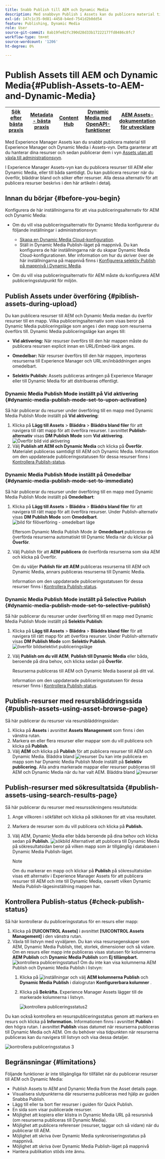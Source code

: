```yaml
---
title: Snabb Publish till AEM och Dynamic Media
description: Med snabbvyn Publish i Assets kan du publicera material till AEM och Dynamic Media samtidigt eller separat. Du kan välja resurser och mappar och välja att publicera till Dynamic Media eller AEM.
exl-id: 147c1c35-0d81-4458-b4ed-7541d2b0dd54
feature: Publishing, Dynamic Media
role: User
source-git-commit: 8ab19fe82fc390d28d33b17222177fd8486c8fc7
workflow-type: tm+mt
source-wordcount: '1206'
ht-degree: 0%

---
```


# Publish Assets till AEM och Dynamic Media{#Publish-Assets-to-AEM-and-Dynamic-Media}

| [Sök efter bästa praxis](/help/assets/search-best-practices.md) | [Metadata - bästa praxis](/help/assets/metadata-best-practices.md) | [Content Hub](/help/assets/product-overview.md) | [Dynamic Media med OpenAPI-funktioner](/help/assets/dynamic-media-open-apis-overview.md) | [AEM Assets-dokumentation för utvecklare](https://developer.adobe.com/experience-cloud/experience-manager-apis/) |
| ------------- | --------------------------- |---------|----|-----|

Med Experience Manager Assets kan du snabbt publicera material till Experience Manager och Dynamic Media i Assets-vyn. Detta garanterar att du hanterar dina resurser och sedan publicerar dem i vyn [Assets utan att växla till administrationsvyn](/help/assets/overview.md##persona-based-experiences).

I Experience Manager Assets-vyn kan du publicera resurser till AEM eller Dynamic Media, eller till båda samtidigt. Du kan publicera resurser när du överför, bläddrar bland och söker efter resurser. Alla dessa alternativ för att publicera resurser beskrivs i den här artikeln i detalj.

## Innan du börjar {#before-you-begin}

Konfigurera de här inställningarna för att visa publiceringsalternativ för AEM och Dynamic Media:

* Om du vill visa publiceringsalternativ för Dynamic Media konfigurerar du följande inställningar i administrationsvyn:

   * [Skapa en Dynamic Media Cloud-konfiguration](/help/assets/dynamic-media/config-dm.md#configuring-dynamic-media-cloud-services).
   * Ställ in Dynamic Media Publish-läget på mappnivå. Du kan konfigurera de här inställningarna när du skapar Dynamic Media Cloud-konfigurationen. Mer information om hur du skriver över de här inställningarna på mappnivå finns i [Konfigurera selektiv Publish på mappnivå i Dynamic Media](/help/assets/dynamic-media/selective-publishing.md).

* Om du vill visa publiceringsalternativ för AEM måste du konfigurera AEM publiceringsslutpunkt för miljön.

## Publish Assets under överföring {#piblish-assets-during-upload}

Du kan publicera resurser till AEM och Dynamic Media medan du överför resurser till en mapp. Vilka publiceringsalternativ som visas beror på Dynamic Media publiceringsläge som anges i den mapp som resurserna överförs till. Dynamic Media publiceringsläge kan anges till:

* **Vid aktivering:** När resurser överförs till den här mappen måste du publicera resursen explicit innan en URL/Embed-länk anges.

* **Omedelbar:** När resurser överförs till den här mappen, importeras resurserna till Experience Manager och URL:en/inbäddningen anges omedelbart.
* **Selektiv Publish:** Assets publiceras antingen på Experience Manager eller till Dynamic Media för att distribueras offentligt.

### Dynamic Media Publish Mode inställt på Vid aktivering {#dynamic-media-publish-mode-set-to-upon-activation}

Så här publicerar du resurser under överföring till en mapp med Dynamic Media Publish Mode inställt på **Vid aktivering**:

1. Klicka på **Lägg till Assets** > **Bläddra** > **Bläddra bland filer** för att navigera till rätt mapp för att överföra resurser. I avsnittet **Publish-alternativ** visas **DM Publish Mode** som **Vid aktivering**.
   ![Överför bild vid aktivering](/help/assets/assets/upload-uactivation.svg)
2. Välj **Publish att AEM och Dynamic Media** och klicka på **Överför**. Materialet publiceras samtidigt till AEM och Dynamic Media. Information om den uppdaterade publiceringsstatusen för dessa resurser finns i [Kontrollera Publish-status](#check-publish-status).

### Dynamic Media Publish Mode inställt på Omedelbar {#dynamic-media-publish-mode-set-to-immediate}

Så här publicerar du resurser under överföring till en mapp med Dynamic Media Publish Mode inställt på **Omedelbart**:

1. Klicka på **Lägg till Assets** > **Bläddra** > **Bläddra bland filer** för att navigera till rätt mapp för att överföra resurser. Under Publish-alternativ visas **DM Publish Mode** som **Omedelbart**.
   ![bild för filöverföring - omedelbart läge](/help/assets/assets/resized-image-pdf-svg-new.svg)


   Eftersom Dynamic Media Publish Mode är **Omedelbart** publiceras de överförda resurserna automatiskt till Dynamic Media när du klickar på **Överför**.

2. Välj Publish för att **AEM publicera** de överförda resurserna som ska AEM och klicka på Överför.

   Om du väljer **Publish för att AEM** publiceras resurserna till AEM och Dynamic Media, annars publiceras resurserna till Dynamic Media.

   Information om den uppdaterade publiceringsstatusen för dessa resurser finns i [Kontrollera Publish-status](#check-publish-status).

### Dynamic Media Publish Mode inställt på Selective Publish {#dynamic-media-publish-mode-set-to-selective-publish}

Så här publicerar du resurser under överföring till en mapp med Dynamic Media Publish Mode inställt på **Selektiv Publish**:

1. Klicka på **Lägg till Assets** > **Bläddra** > **Bläddra bland filer** för att navigera till rätt mapp för att överföra resurser. Under Publish-alternativ visas **DM Publish Mode** som **Selektiv Publish**.
   ![överför bildselektivt publiceringsläge](/help/assets/assets/upload-selective.svg)

2. Välj **Publish om du vill AEM**, **Publish till Dynamic Media** eller båda, beroende på dina behov, och klicka sedan på **Överför**.

   Resurserna publiceras till AEM och Dynamic Media baserat på ditt val.

   Information om den uppdaterade publiceringsstatusen för dessa resurser finns i [Kontrollera Publish-status](#check-publish-status).

## Publish-resurser med resursbläddringssida {#publish-assets-using-asset-browse-page}

Så här publicerar du resurser via resursbläddringssidan:

1. Klicka på **Assets** i avsnittet **Assets Management** som finns i den vänstra rutan.
2. Markera en eller flera resurser eller mappar som du vill publicera och klicka på **Publish**.
3. Välj **AEM** och klicka på **Publish** för att publicera resurser till AEM och Dynamic Media.
   Bläddra bland ![resurser](/help/assets/assets/browse-uactivation-immediate.svg)
Du kan inte publicera en mapp som har Dynamic Media Publish Mode inställt på **Selektiv publicering.** Alla andra markerade mappar eller resurser publiceras till AEM och Dynamic Media när du har valt AEM.
   Bläddra bland ![resurser](/help/assets/assets/browse-selective123.svg)

## Publish-resurser med sökresultatsida {#publish-assets-using-search-results-page}

Så här publicerar du resurser med resurssökningens resultatsida:

1. Ange villkoren i sökfältet och klicka på sökikonen för att visa resultatet.
2. Markera de resurser som du vill publicera och klicka på **Publish.**
3. Välj AEM, Dynamic Media eller båda beroende på dina behov och klicka sedan på **Publish.**
   ![sökbild](/help/assets/assets/search-mode.svg)
Alternativet att publicera till Dynamic Media på sökresultatsidan beror på vilken mapp som är tillgänglig i databasen i Dynamic Media Publish-läget.

   >[!NOTE]
   >
   >Om du markerar en mapp och klickar på **Publish** på sökresultatsidan visas ett alternativ i Experience Manager Assets för att publicera resurser till AEM och inte till Dynamic Media, oavsett vilken Dynamic Media Publish-lägesinställning mappen har.

## Kontrollera Publish-status {#check-publish-status}

Så här kontrollerar du publiceringsstatus för en resurs eller mapp:

1. Klicka på **[!UICONTROL Assets]** i avsnittet **[!UICONTROL Assets Management]** i den vänstra rutan.
2. Växla till listvyn med vyväljaren. Du kan visa resursegenskaper som AEM, Dynamic Media Publish, titel, storlek, dimensioner och så vidare.\
   Om en resurs eller mapp inte publiceras visas statusen för kolumnerna **AEM Publish** och **Dynamic Media Publish** som **Ej tillämpbart.**
   ![kontrollera publiceringsstatus1](/help/assets/assets/check-publish-status1.png)
Om du inte kan visa kolumnerna AEM Publish och Dynamic Media Publish i listvyn:
   1. Klicka på ![inställningar](/help/assets/assets/settings-icon.svg) och välj **AEM kolumnerna Publish** och **Dynamic Media Publish** i dialogrutan **Konfigurerbara kolumner** .
   2. Klicka på **Bekräfta.** Experience Manager Assets lägger till de markerade kolumnerna i listvyn.

      ![kontrollera publiceringsstatus2](/help/assets/assets/check-publish-status2.png)

Du kan också kontrollera en resurspubliceringsstatus genom att markera en resurs och klicka på **Information.** Informationen finns i avsnittet **Publish** i den högra rutan. I avsnittet **Publish** visas datumet när resurserna publiceras till Dynamic Media och AEM. Om du behöver visa tidpunkten när resurserna publiceras kan du navigera till listvyn och visa dessa detaljer.

![kontrollera publiceringsstatus 3](/help/assets/assets/check-publish-status3.png)

## Begränsningar {#limitations}

Följande funktioner är inte tillgängliga för tillfället när du publicerar resurser till AEM och Dynamic Media:

* Publish Assets to AEM and Dynamic Media from the Asset details page.
* Visualisera slutpunkterna där resurserna publiceras med hjälp av guiden Snabba Publish.
* Lägg till eller ta bort fler resurser i guiden för Quick Publish.
* En sida som visar publicerade resurser.
* Möjlighet att kopiera eller klistra in Dynamic Media URL på resursnivå (om resurserna publiceras till Dynamic Media).
* Möjlighet att publicera referenser (resurser, taggar och så vidare) när du publicerar till AEM.
* Möjlighet att skriva över Dynamic Media synkroniseringsstatus på mappnivå.
* Möjlighet att skriva över Dynamic Media Publish-läget på mappnivå
* Hantera publikation stöds inte ännu.
